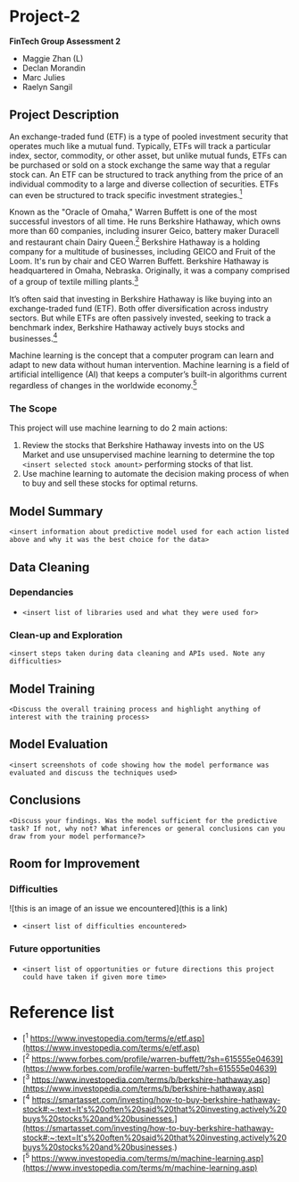 # Project-2
**FinTech Group Assessment 2**

- Maggie Zhan (L)
- Declan Morandin
- Marc Julies
- Raelyn Sangil

## Project Description

An exchange-traded fund (ETF) is a type of pooled investment security that operates much like a mutual fund. Typically, ETFs will track a particular index, sector, commodity, or other asset, but unlike mutual funds, ETFs can be purchased or sold on a stock exchange the same way that a regular stock can. An ETF can be structured to track anything from the price of an individual commodity to a large and diverse collection of securities. ETFs can even be structured to track specific investment strategies.[<sup>1</sup>](#reference-list)

Known as the "Oracle of Omaha," Warren Buffett is one of the most successful investors of all time. He runs Berkshire Hathaway, which owns more than 60 companies, including insurer Geico, battery maker Duracell and restaurant chain Dairy Queen.[<sup>2</sup>](#reference-list) Berkshire Hathaway is a holding company for a multitude of businesses, including GEICO and Fruit of the Loom. It's run by chair and CEO Warren Buffett. Berkshire Hathaway is headquartered in Omaha, Nebraska. Originally, it was a company comprised of a group of textile milling plants.[<sup>3</sup>](#reference-list)

It’s often said that investing in Berkshire Hathaway is like buying into an exchange-traded fund (ETF). Both offer diversification across industry sectors. But while ETFs are often passively invested, seeking to track a benchmark index, Berkshire Hathaway actively buys stocks and businesses.[<sup>4</sup>](#reference-list)

Machine learning is the concept that a computer program can learn and adapt to new data without human intervention. Machine learning is a field of artificial intelligence (AI) that keeps a computer’s built-in algorithms current regardless of changes in the worldwide economy.[<sup>5</sup>](#reference-list)

### The Scope

This project will use machine learning to do 2 main actions:

1. Review the stocks that Berkshire Hathaway invests into on the US Market and use unsupervised machine learning to determine the top `<insert selected stock amount>` performing stocks of that list.
2. Use machine learning to automate the decision making process of when to buy and sell these stocks for optimal returns.

## Model Summary

`<insert information about predictive model used for each action listed above and why it was the best choice for the data>`

## Data Cleaning

### Dependancies

- `<insert list of libraries used and what they were used for>`

### Clean-up and Exploration

`<insert steps taken during data cleaning and APIs used. Note any difficulties>`

## Model Training

`<Discuss the overall training process and highlight anything of interest with the training process>`

## Model Evaluation

`<insert screenshots of code showing how the model performance was evaluated and discuss the techniques used>`

## Conclusions

`<Discuss your findings. Was the model sufficient for the predictive task? If not, why not? What inferences or general conclusions can you draw from your model performance?>`

## Room for Improvement

### Difficulties

![this is an image of an issue we encountered](this is a link)

- `<insert list of difficulties encountered>`

### Future opportunities

- `<insert list of opportunities or future directions this project could have taken if given more time>`

# Reference list

- [<sup>1</sup> https://www.investopedia.com/terms/e/etf.asp](https://www.investopedia.com/terms/e/etf.asp)
- [<sup>2</sup> https://www.forbes.com/profile/warren-buffett/?sh=615555e04639](https://www.forbes.com/profile/warren-buffett/?sh=615555e04639)
- [<sup>3</sup> https://www.investopedia.com/terms/b/berkshire-hathaway.asp](https://www.investopedia.com/terms/b/berkshire-hathaway.asp)
- [<sup>4</sup> https://smartasset.com/investing/how-to-buy-berkshire-hathaway-stock#:~:text=It's%20often%20said%20that%20investing,actively%20buys%20stocks%20and%20businesses.](https://smartasset.com/investing/how-to-buy-berkshire-hathaway-stock#:~:text=It's%20often%20said%20that%20investing,actively%20buys%20stocks%20and%20businesses.)
- [<sup>5</sup> https://www.investopedia.com/terms/m/machine-learning.asp](https://www.investopedia.com/terms/m/machine-learning.asp)